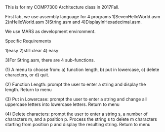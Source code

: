 This is for my COMP7300 Architecture class in 2017Fall.

First lab, we use assembly language for 4 programs 1)SevenHelloWorld.asm 2)nHelloWorld.asm 3)String.asm and 4)DisplayInHexadecimal.asm.

We use MARS as development environment.

Specific Requirements

1)easy 2)still clear 4) easy

3)For String.asm, there are 4 sub-functions.

(1) A menu to choose from: a) function length, b) put in lowercase, c) delete characters, or d) quit.

(2) Function Length: prompt the user to enter a string and display the length. Return to menu

(3) Put in Lowercase: prompt the user to enter a string and change all uppercase letters into lowercase letters. Return to menu

(4) Delete characters: prompt the user to enter a string s, a number of characters m, and a position p. Process the string s to delete m characters starting from position p and display the resulting string. Return to menu
